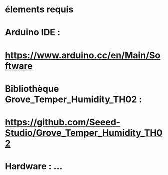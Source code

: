 # élements requis 

# Arduino IDE :
# https://www.arduino.cc/en/Main/Software

# Bibliothèque Grove_Temper_Humidity_TH02 :
# https://github.com/Seeed-Studio/Grove_Temper_Humidity_TH02

# Hardware : ...



